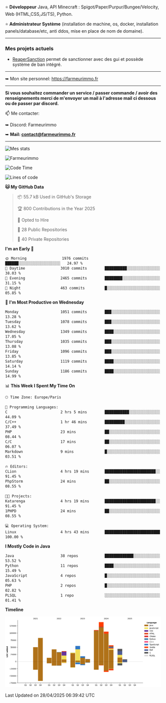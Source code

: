 ⭐ **Développeur** Java, API Minecraft : Spigot/Paper/Purpur/Bungee/Velocity, Web (HTML,CSS,JS/TS), Python.

⭐ **Administrateur Système** (installation de machine, os, docker, installation panels/database/etc, anti ddos, mise en place de nom de domaine).

---

### Mes projets actuels
- [ReaperSanction](https://www.spigotmc.org/resources/reapersanction.89580/) permet de sanctionner avec des gui et possède système de ban intégré.

---

➥ Mon site personnel: https://farmeurimmo.fr

---

**Si vous souhaitez commander un service / passer commande / avoir des renseignements merci de m'envoyer un mail à l'adresse mail ci dessous ou de passer par discord.**

📫 Me contacter:
 
   ➥ Discord: Farmeurimmo
   
   ➥ **Mail: contact@farmeurimmo.fr**

---

![Mes stats](https://github-readme-stats.farmeurimmo.fr/api?username=Farmeurimmo&count_private=true&show_icons=true&theme=radical)

<img src="https://komarev.com/ghpvc/?username=Farmeurimmo" alt="Farmeurimmo" />

<!--START_SECTION:waka-->
![Code Time](http://img.shields.io/badge/Code%20Time-1%2C982%20hrs%2051%20mins-blue)

![Lines of code](https://img.shields.io/badge/From%20Hello%20World%20I%27ve%20Written-833.0%20thousand%20lines%20of%20code-blue)

**🐱 My GitHub Data** 

> 📦 55.7 kB Used in GitHub's Storage 
 > 
> 🏆 800 Contributions in the Year 2025
 > 
> 💼 Opted to Hire
 > 
> 📜 28 Public Repositories 
 > 
> 🔑 40 Private Repositories 
 > 
**I'm an Early 🐤** 

```text
🌞 Morning                1976 commits        ██████░░░░░░░░░░░░░░░░░░░   24.97 % 
🌆 Daytime                3010 commits        ██████████░░░░░░░░░░░░░░░   38.03 % 
🌃 Evening                2465 commits        ████████░░░░░░░░░░░░░░░░░   31.15 % 
🌙 Night                  463 commits         █░░░░░░░░░░░░░░░░░░░░░░░░   05.85 % 
```
📅 **I'm Most Productive on Wednesday** 

```text
Monday                   1051 commits        ███░░░░░░░░░░░░░░░░░░░░░░   13.28 % 
Tuesday                  1078 commits        ███░░░░░░░░░░░░░░░░░░░░░░   13.62 % 
Wednesday                1349 commits        ████░░░░░░░░░░░░░░░░░░░░░   17.05 % 
Thursday                 1035 commits        ███░░░░░░░░░░░░░░░░░░░░░░   13.08 % 
Friday                   1096 commits        ███░░░░░░░░░░░░░░░░░░░░░░   13.85 % 
Saturday                 1119 commits        ████░░░░░░░░░░░░░░░░░░░░░   14.14 % 
Sunday                   1186 commits        ████░░░░░░░░░░░░░░░░░░░░░   14.99 % 
```


📊 **This Week I Spent My Time On** 

```text
🕑︎ Time Zone: Europe/Paris

💬 Programming Languages: 
C                        2 hrs 5 mins        ███████████░░░░░░░░░░░░░░   44.09 % 
C/C++                    1 hr 46 mins        █████████░░░░░░░░░░░░░░░░   37.49 % 
PHP                      23 mins             ██░░░░░░░░░░░░░░░░░░░░░░░   08.44 % 
C/C                      17 mins             ██░░░░░░░░░░░░░░░░░░░░░░░   06.07 % 
Markdown                 9 mins              █░░░░░░░░░░░░░░░░░░░░░░░░   03.51 % 

🔥 Editors: 
CLion                    4 hrs 19 mins       ███████████████████████░░   91.45 % 
PhpStorm                 24 mins             ██░░░░░░░░░░░░░░░░░░░░░░░   08.55 % 

🐱‍💻 Projects: 
Katarenga                4 hrs 19 mins       ███████████████████████░░   91.45 % 
1PHPD                    24 mins             ██░░░░░░░░░░░░░░░░░░░░░░░   08.55 % 

💻 Operating System: 
Linux                    4 hrs 43 mins       █████████████████████████   100.00 % 
```

**I Mostly Code in Java** 

```text
Java                     38 repos            █████████████░░░░░░░░░░░░   53.52 % 
Python                   11 repos            ████░░░░░░░░░░░░░░░░░░░░░   15.49 % 
JavaScript               4 repos             █░░░░░░░░░░░░░░░░░░░░░░░░   05.63 % 
PHP                      2 repos             █░░░░░░░░░░░░░░░░░░░░░░░░   02.82 % 
PLSQL                    1 repo              ░░░░░░░░░░░░░░░░░░░░░░░░░   01.41 % 
```



**Timeline**

![Lines of Code chart](https://raw.githubusercontent.com/Farmeurimmo/Farmeurimmo/main/assets/bar_graph.png)


 Last Updated on 28/04/2025 06:39:42 UTC
<!--END_SECTION:waka-->
